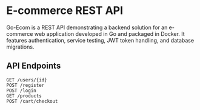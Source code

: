 # E-commerce REST API

Go-Ecom is a REST API demonstrating a backend solution for an e-commerce web application developed in Go and packaged in Docker. It features authentication, service testing, JWT token handling, and database migrations.

## API Endpoints
```
GET /users/{id}
POST /register
POST /login
GET /products
POST /cart/checkout
```
